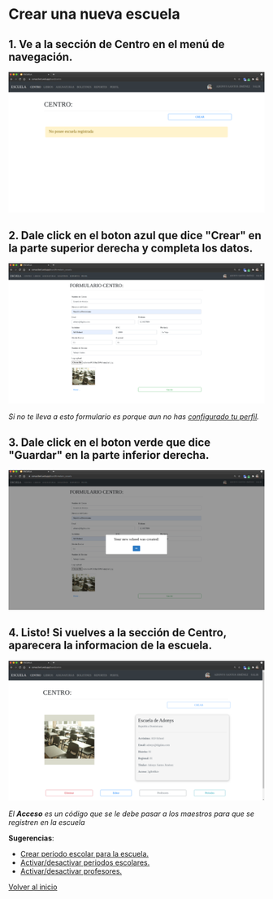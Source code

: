 # Crear una nueva escuela

## 1. Ve a la sección de **Centro** en el menú de navegación.

![](../assets/coordinator/main-screen-ss.png)

## 2. Dale click en el boton azul que dice "Crear" en la parte superior derecha y completa los datos.

![](../assets/coordinator/school-form-ss.png)

_Si no te lleva a esto formulario es porque aun no has [configurado tu perfil](../auth/settings.html)._

## 3. Dale click en el boton verde que dice "Guardar" en la parte inferior derecha.

![](../assets/coordinator/school-created-ss.png)

## 4. Listo! Si vuelves a la sección de **Centro**, aparecera la informacion de la escuela.

![](../assets/coordinator/main-screen-with-school-ss.png)

_El **Acceso** es un código que se le debe pasar a los maestros para que se registren en la escuela_

**Sugerencias**:

- [Crear periodo escolar para la escuela.](./create-period.html)
- [Activar/desactivar periodos escolares.](./toggle-period.html)
- [Activar/desactivar profesores.](./toggle-teachers.html)

[Volver al inicio](../ 'Volver al inicio')
